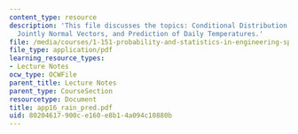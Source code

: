 ```yaml
---
content_type: resource
description: 'This file discusses the topics: Conditional Distribution Results for
  Jointly Normal Vectors, and Prediction of Daily Temperatures.'
file: /media/courses/1-151-probability-and-statistics-in-engineering-spring-2005/80204617900ce160e8b14a094c10880b_app16_rain_pred.pdf
file_type: application/pdf
learning_resource_types:
- Lecture Notes
ocw_type: OCWFile
parent_title: Lecture Notes
parent_type: CourseSection
resourcetype: Document
title: app16_rain_pred.pdf
uid: 80204617-900c-e160-e8b1-4a094c10880b
---
```

